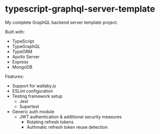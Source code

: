 # typescript-graphql-server-template

My complete GraphQL backend server template project.

Built with:
- TypeScript
- TypeGraphQL
- TypeORM
- Apollo Server
- Express
- MongoDB

Features:
- Support for wallaby.js
- ESLint configuration
- Testing framework setup
  - Jest
  - Supertest
- Generic auth module
  - JWT authentication & additional security measures
    - Rotating refresh tokens
    - Authmatic refresh token reuse detection
